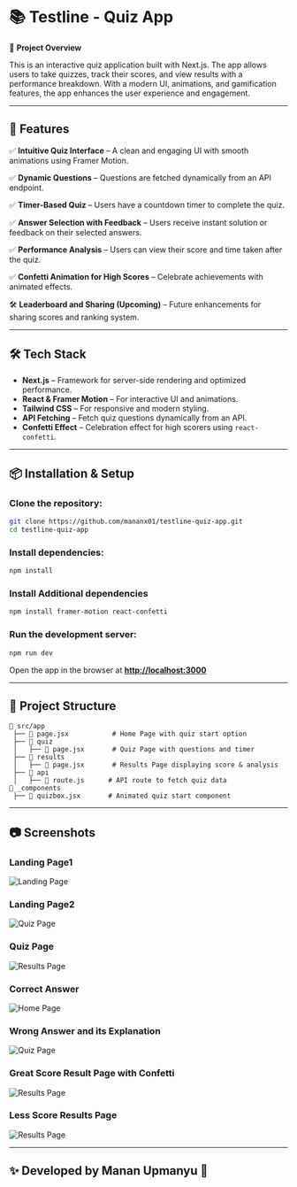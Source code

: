 # 📚 Testline - Quiz App

🚀 **Project Overview**

This is an interactive quiz application built with Next.js. The app allows users to take quizzes, track their scores, and view results with a performance breakdown. With a modern UI, animations, and gamification features, the app enhances the user experience and engagement.

---

## 🎯 Features

✅ **Intuitive Quiz Interface** – A clean and engaging UI with smooth animations using Framer Motion.

✅ **Dynamic Questions** – Questions are fetched dynamically from an API endpoint.

✅ **Timer-Based Quiz** – Users have a countdown timer to complete the quiz.

✅ **Answer Selection with Feedback** – Users receive instant solution or feedback on their selected answers.

✅ **Performance Analysis** – Users can view their score and time taken after the quiz.

✅ **Confetti Animation for High Scores** – Celebrate achievements with animated effects.

🛠️ **Leaderboard and Sharing (Upcoming)** – Future enhancements for sharing scores and ranking system.

---

## 🛠️ Tech Stack

- **Next.js** – Framework for server-side rendering and optimized performance.
- **React & Framer Motion** – For interactive UI and animations.
- **Tailwind CSS** – For responsive and modern styling.
- **API Fetching** – Fetch quiz questions dynamically from an API.
- **Confetti Effect** – Celebration effect for high scorers using `react-confetti`.

---

## 📦 Installation & Setup

### Clone the repository:

```bash
git clone https://github.com/mananx01/testline-quiz-app.git
cd testline-quiz-app
```

### Install dependencies:

```bash
npm install
```
### Install Additional dependencies
```bash 
npm install framer-motion react-confetti
```

### Run the development server:

```bash
npm run dev
```

Open the app in the browser at **[http://localhost:3000](http://localhost:3000)**

---

## 📌 Project Structure

```
📂 src/app
 ├── 📄 page.jsx           # Home Page with quiz start option
 ├── 📂 quiz
 │   ├── 📄 page.jsx       # Quiz Page with questions and timer
 ├── 📂 results
 │   ├── 📄 page.jsx       # Results Page displaying score & analysis
 ├── 📂 api
 │   ├── 📄 route.js      # API route to fetch quiz data
📂 _components
 ├── 📄 quizbox.jsx       # Animated quiz start component
```

--- 

## 📷 Screenshots

### Landing Page1
![Landing Page](public/screenShots/1.png)

### Landing Page2
![Quiz Page](public/screenShots/2.png)

### Quiz Page
![Results Page](public/screenShots/3.png)

### Correct Answer 
![Home Page](public/screenShots/4.png)

### Wrong Answer and its Explanation
![Quiz Page](public/screenShots/5.png)

### Great Score Result Page with Confetti 
![Results Page](public/screenShots/6.png)

### Less Score Results Page
![Results Page](public/screenShots/7.png)

---


## ✨ Developed by **Manan Upmanyu** 🚀